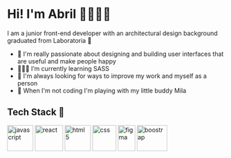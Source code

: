 # Hi! I'm Abril 🧙🏻‍♀️:sparkles:

 I am a junior front-end developer with an architectural design background graduated from Laboratoria 💛

- 🎨 I'm really passionate about designing and building user interfaces that are useful and make people happy
- 👩🏻‍💻 I’m currently learning SASS 
- 🏅 I'm always looking for ways to improve my work and myself as a person
- 🐶 When I'm not coding I'm playing with my little buddy Mila 

## Tech Stack :art:
<div>
   <img alt="javascript" src="https://upload.wikimedia.org/wikipedia/commons/thumb/9/99/Unofficial_JavaScript_logo_2.svg/1200px-Unofficial_JavaScript_logo_2.svg.png" width="60" height="60">
   <img alt="react" src="https://user-images.githubusercontent.com/97549436/167679224-3ea56ec4-ec39-443c-b868-60fc626e2779.png" width="65" height="60"> 
  <img alt="html 5" src="https://cdn-icons-png.flaticon.com/512/1216/1216733.png" width="60" height="60">
   <img alt="css" src="https://seeklogo.com/images/C/css-3-logo-023C1A7171-seeklogo.com.png" width="55" height="60">
   <img alt="figma" src="https://upload.wikimedia.org/wikipedia/commons/thumb/3/33/Figma-logo.svg/600px-Figma-logo.svg.png" width="40" height="60">
   <img alt="boostrap" src="https://upload.wikimedia.org/wikipedia/commons/thumb/b/b2/Bootstrap_logo.svg/964px-Bootstrap_logo.svg.png" width="70" height="60">
 </div>
 







<!--
**abrilquinterog/abrilquinterog** is a ✨ _special_ ✨ repository because its `README.md` (this file) appears on your GitHub profile.

Here are some ideas to get you started:

- 🔭 I’m currently working on ...
- 🌱 I’m currently learning ...
- 👯 I’m looking to collaborate on ...
- 🤔 I’m looking for help with ...
- 💬 Ask me about ...
- 📫 How to reach me: ...
- 😄 Pronouns: ...
- ⚡ Fun fact: ...
-->
